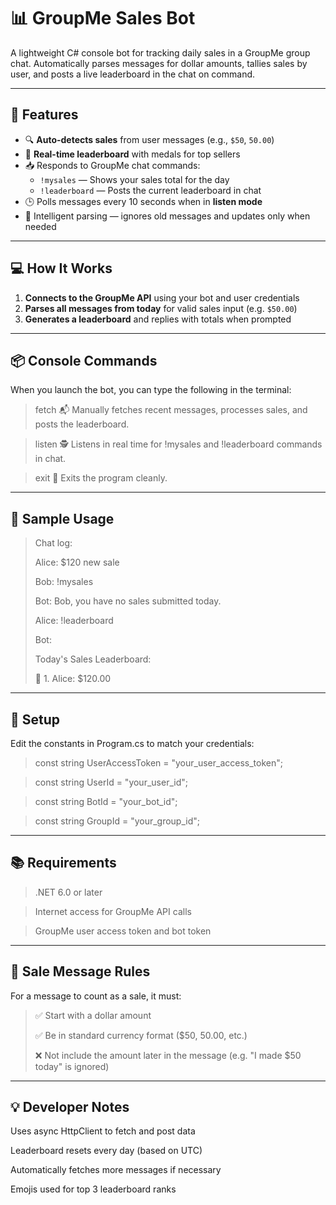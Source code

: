 # 📊 GroupMe Sales Bot

A lightweight C# console bot for tracking daily sales in a GroupMe group chat. Automatically parses messages for dollar amounts, tallies sales by user, and posts a live leaderboard in the chat on command.

---

## 🚀 Features

- 🔍 **Auto-detects sales** from user messages (e.g., `$50`, `50.00`)
- 🧾 **Real-time leaderboard** with medals for top sellers
- 📥 Responds to GroupMe chat commands:
  - `!mysales` — Shows your sales total for the day  
  - `!leaderboard` — Posts the current leaderboard in chat
- 🕒 Polls messages every 10 seconds when in **listen mode**
- 🧠 Intelligent parsing — ignores old messages and updates only when needed

---

## 💻 How It Works

1. **Connects to the GroupMe API** using your bot and user credentials
2. **Parses all messages from today** for valid sales input (e.g. `$50.00`)
3. **Generates a leaderboard** and replies with totals when prompted

---

## 📦 Console Commands

When you launch the bot, you can type the following in the terminal:
> fetch
📬 Manually fetches recent messages, processes sales, and posts the leaderboard.

> listen
🕵️ Listens in real time for !mysales and !leaderboard commands in chat.

> exit
🚪 Exits the program cleanly.
---
## 🧪 Sample Usage
> Chat log:
> 
> Alice: $120 new sale
> 
> Bob: !mysales
> 
> Bot: Bob, you have no sales submitted today.
> 
> Alice: !leaderboard
> 
> Bot:
> 
> Today's Sales Leaderboard:
> 
> 🥇 1. Alice: $120.00
---
## 🔧 Setup
Edit the constants in Program.cs to match your credentials:

> const string UserAccessToken = "your_user_access_token";

> const string UserId = "your_user_id";

> const string BotId = "your_bot_id";

> const string GroupId = "your_group_id";
---
## 📚 Requirements
> .NET 6.0 or later

> Internet access for GroupMe API calls

> GroupMe user access token and bot token
---
## 🧠 Sale Message Rules
For a message to count as a sale, it must:

> ✅ Start with a dollar amount
> 
> ✅ Be in standard currency format ($50, 50.00, etc.)
> 
> ❌ Not include the amount later in the message (e.g. "I made $50 today" is ignored)
---

## 💡 Developer Notes
Uses async HttpClient to fetch and post data

Leaderboard resets every day (based on UTC)

Automatically fetches more messages if necessary

Emojis used for top 3 leaderboard ranks
